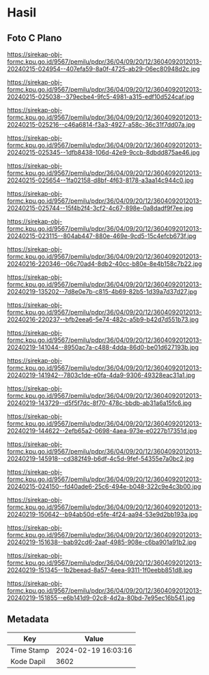# Hasil

## Foto C Plano

https://sirekap-obj-formc.kpu.go.id/9567/pemilu/pdpr/36/04/09/20/12/3604092012013-20240215-024954--407efa59-8a0f-4725-ab29-06ec80948d2c.jpg

https://sirekap-obj-formc.kpu.go.id/9567/pemilu/pdpr/36/04/09/20/12/3604092012013-20240215-025038--379ecbe4-9fc5-4981-a315-edf10d524caf.jpg

https://sirekap-obj-formc.kpu.go.id/9567/pemilu/pdpr/36/04/09/20/12/3604092012013-20240215-025216--c46a6814-f3a3-4927-a58c-36c31f7dd07a.jpg

https://sirekap-obj-formc.kpu.go.id/9567/pemilu/pdpr/36/04/09/20/12/3604092012013-20240215-025345--1dfb8438-106d-42e9-9ccb-8dbdd875ae46.jpg

https://sirekap-obj-formc.kpu.go.id/9567/pemilu/pdpr/36/04/09/20/12/3604092012013-20240215-025654--1fa02158-d8bf-4f63-8178-a3aa14c944c0.jpg

https://sirekap-obj-formc.kpu.go.id/9567/pemilu/pdpr/36/04/09/20/12/3604092012013-20240215-025744--15f4b2f4-3cf2-4c67-898e-0a8dadf9f7ee.jpg

https://sirekap-obj-formc.kpu.go.id/9567/pemilu/pdpr/36/04/09/20/12/3604092012013-20240215-023115--804ab447-880e-469e-9cd5-15c4efcb673f.jpg

https://sirekap-obj-formc.kpu.go.id/9567/pemilu/pdpr/36/04/09/20/12/3604092012013-20240216-220346--06c70ad4-8db2-40cc-b80e-8e4b158c7b22.jpg

https://sirekap-obj-formc.kpu.go.id/9567/pemilu/pdpr/36/04/09/20/12/3604092012013-20240219-135202--7d8e0e7b-c815-4b69-82b5-1d39a7d37d27.jpg

https://sirekap-obj-formc.kpu.go.id/9567/pemilu/pdpr/36/04/09/20/12/3604092012013-20240216-220237--bfb2eea6-5e74-482c-a5b9-b42d7d551b73.jpg

https://sirekap-obj-formc.kpu.go.id/9567/pemilu/pdpr/36/04/09/20/12/3604092012013-20240219-141044--8950ac7a-c488-4dda-86d0-be01d627193b.jpg

https://sirekap-obj-formc.kpu.go.id/9567/pemilu/pdpr/36/04/09/20/12/3604092012013-20240219-141942--7803c1de-e0fa-4da9-9306-49328eac31a1.jpg

https://sirekap-obj-formc.kpu.go.id/9567/pemilu/pdpr/36/04/09/20/12/3604092012013-20240219-143729--d5f5f7dc-8f70-478c-bbdb-ab31a6a15fc6.jpg

https://sirekap-obj-formc.kpu.go.id/9567/pemilu/pdpr/36/04/09/20/12/3604092012013-20240219-144622--2efb65a2-0698-4aea-973e-e0227b17351d.jpg

https://sirekap-obj-formc.kpu.go.id/9567/pemilu/pdpr/36/04/09/20/12/3604092012013-20240219-145918--cd382f49-b6df-4c5d-9fef-54355e7a0bc2.jpg

https://sirekap-obj-formc.kpu.go.id/9567/pemilu/pdpr/36/04/09/20/12/3604092012013-20240215-024150--fd40ade6-25c6-494e-b048-322c9e4c3b00.jpg

https://sirekap-obj-formc.kpu.go.id/9567/pemilu/pdpr/36/04/09/20/12/3604092012013-20240219-150642--b94ab50d-e5fe-4f24-aa94-53e9d2bb193a.jpg

https://sirekap-obj-formc.kpu.go.id/9567/pemilu/pdpr/36/04/09/20/12/3604092012013-20240219-151638--bab92cd6-2aaf-4985-908e-c6ba901a91b2.jpg

https://sirekap-obj-formc.kpu.go.id/9567/pemilu/pdpr/36/04/09/20/12/3604092012013-20240219-151345--1b2beead-8a57-4eea-9311-1f0eebb851d8.jpg

https://sirekap-obj-formc.kpu.go.id/9567/pemilu/pdpr/36/04/09/20/12/3604092012013-20240219-151855--e6b141d9-02c8-4d2a-80bd-7e95ec16b541.jpg


## Metadata

| Key        | Value               |
| ---------- | ------------------- |
| Time Stamp | 2024-02-19 16:03:16 |
| Kode Dapil | 3602                |



